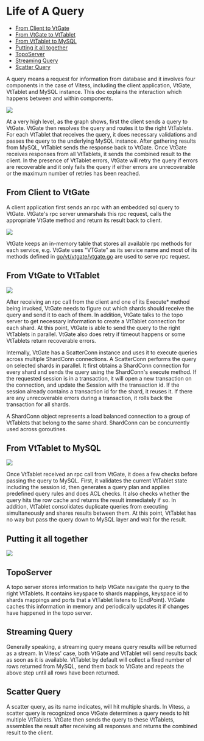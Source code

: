 Life of A Query
=====================

* [From Client to VtGate](#from-client-to-vtgate)
* [From VtGate to VtTablet](#from-vtgate-to-vttablet)
* [From VtTablet to MySQL](#from-vttablet-to-mysql)
* [Putting it all together](#putting-it-all-together)
* [TopoServer](#toposerver)
* [Streaming Query](#streaming-query)
* [Scatter Query](#scatter-query)

A query means a request for information from database and it involves four components in the case of Vitess, including the client application, VtGate, VtTablet and MySQL instance. This doc explains the interaction which happens between and within components.

![](https://raw.githubusercontent.com/youtube/vitess/master/doc/life_of_a_query.png)

At a very high level, as the graph shows, first the client sends a query to VtGate. VtGate then resolves the query and routes it to the right VtTablets. For each VtTablet that receives the query, it does necessary validations and passes the query to the underlying MySQL instance. After gathering results from MySQL, VtTablet sends the response back to VtGate. Once VtGate receives responses from all VtTablets, it sends the combined result to the client. In the presence of VtTablet errors, VtGate will retry the query if errors are recoverable and it only fails the query if either errors are unrecoverable or the maximum number of retries has been reached.

## From Client to VtGate

A client application first sends an rpc with an embedded sql query to VtGate. VtGate's rpc server unmarshals this rpc request, calls the appropriate VtGate method and return its result back to client.

![](https://raw.githubusercontent.com/youtube/vitess/master/doc/life_of_a_query_client_to_vtgate.png)

VtGate keeps an in-memory table that stores all available rpc methods for each service, e.g. VtGate uses "VTGate" as its service name and most of its methods defined in [go/vt/vtgate/vtgate.go](../go/vt/vtgate/vtgate.go) are used to serve rpc request.

## From VtGate to VtTablet

![](https://raw.githubusercontent.com/youtube/vitess/master/doc/life_of_a_query_vtgate_to_vttablet.png)

After receiving an rpc call from the client and one of its Execute* method being invoked, VtGate needs to figure out which shards should receive the query and send it to each of them. In addition, VtGate talks to the topo server to get necessary information to create a VtTablet connection for each shard. At this point, VtGate is able to send the query to the right VtTablets in parallel. VtGate also does retry if timeout happens or some VtTablets return recoverable errors.

Internally, VtGate has a ScatterConn instance and uses it to execute queries across multiple ShardConn connections. A ScatterConn performs the query on selected shards in parallel. It first obtains a ShardConn connection for every shard and sends the query using the ShardConn's execute method. If the requested session is in a transaction, it will open a new transaction on the connection, and update the Session with the transaction id. If the session already contains a transaction id for the shard, it reuses it. If there are any unrecoverable errors during a transaction, it rolls back the transaction for all shards.

A ShardConn object represents a load balanced connection to a group of VtTablets that belong to the same shard. ShardConn can be concurrently used across goroutines.

## From VtTablet to MySQL

![](https://raw.githubusercontent.com/youtube/vitess/master/doc/life_of_a_query_vttablet_to_mysql.png)

Once VtTablet received an rpc call from VtGate, it does a few checks before passing the query to MySQL. First, it validates the current VtTablet state including the session id, then generates a query plan and applies predefined query rules and does ACL checks. It also checks whether the query hits the row cache and returns the result immediately if so. In addition, VtTablet consolidates duplicate queries from executing simultaneously and shares results between them. At this point, VtTablet has no way but pass the query down to MySQL layer and wait for the result.

## Putting it all together

![](https://raw.githubusercontent.com/youtube/vitess/master/doc/life_of_a_query_all.png)

## TopoServer

A topo server stores information to help VtGate navigate the query to the right VtTablets. It contains keyspace to shards mappings, keyspace id to shards mappings and ports that a VtTablet listens to (EndPoint). VtGate caches this information in memory and periodically updates it if changes have happened in the topo server.

## Streaming Query

Generally speaking, a streaming query means query results will be returned as a stream. In Vitess' case, both VtGate and VtTablet will send results back as soon as it is available. VtTablet by default will collect a fixed number of rows returned from MySQL, send them back to VtGate and repeats the above step until all rows have been returned.

## Scatter Query

A scatter query, as its name indicates, will hit multiple shards. In Vitess, a scatter query is recognized once VtGate determines a query needs to hit multiple VtTablets. VtGate then sends the query to these VtTablets, assembles the result after receiving all responses and returns the combined result to the client.
